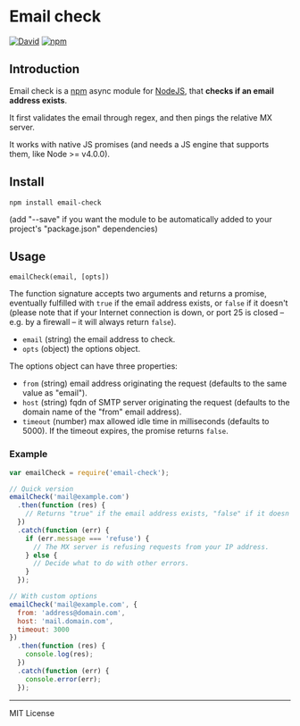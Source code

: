 # Email check

[![David](https://img.shields.io/david/pensierinmusica/email-check.svg)](https://www.npmjs.com/package/email-check)
[![npm](https://img.shields.io/npm/v/email-check.svg)](https://www.npmjs.com/package/email-check)

## Introduction

Email check is a [npm](http://npmjs.org) async module for [NodeJS](http://nodejs.org/), that **checks if an email address exists**.

It first validates the email through regex, and then pings the relative MX server.

It works with native JS promises (and needs a JS engine that supports them, like Node >= v4.0.0).

## Install

`npm install email-check`

(add "--save" if you want the module to be automatically added to your project's "package.json" dependencies)

## Usage

`emailCheck(email, [opts])`

The function signature accepts two arguments and returns a promise, eventually fulfilled with `true` if the email address exists, or `false` if it doesn't (please note that if your Internet connection is down, or port 25 is closed – e.g. by a firewall – it will always return `false`).

- `email` (string) the email address to check.
- `opts` (object) the options object.

The options object can have three properties:

- `from` (string) email address originating the request (defaults to the same value as "email").
- `host` (string) fqdn of SMTP server originating the request (defaults to the domain name of the "from" email address).
- `timeout` (number) max allowed idle time in milliseconds (defaults to 5000). If the timeout expires, the promise returns `false`.

### Example

```js
var emailCheck = require('email-check');

// Quick version
emailCheck('mail@example.com')
  .then(function (res) {
    // Returns "true" if the email address exists, "false" if it doesn't.
  })
  .catch(function (err) {
    if (err.message === 'refuse') {
      // The MX server is refusing requests from your IP address.
    } else {
      // Decide what to do with other errors.
    }
  });

// With custom options
emailCheck('mail@example.com', {
  from: 'address@domain.com',
  host: 'mail.domain.com',
  timeout: 3000
})
  .then(function (res) {
    console.log(res);
  })
  .catch(function (err) {
    console.error(err);
  });

```

***

MIT License